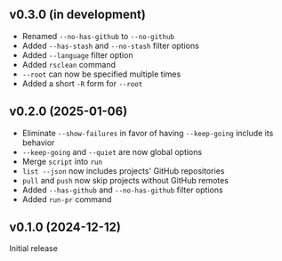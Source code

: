 v0.3.0 (in development)
-----------------------
- Renamed `--no-has-github` to `--no-github`
- Added `--has-stash` and `--no-stash` filter options
- Added `--language` filter option
- Added `rsclean` command
- `--root` can now be specified multiple times
- Added a short `-R` form for `--root`

v0.2.0 (2025-01-06)
-------------------
- Eliminate `--show-failures` in favor of having `--keep-going` include its
  behavior
- `--keep-going` and `--quiet` are now global options
- Merge `script` into `run`
- `list --json` now includes projects' GitHub repositories
- `pull` and `push` now skip projects without GitHub remotes
- Added `--has-github` and `--no-has-github` filter options
- Added `run-pr` command

v0.1.0 (2024-12-12)
-------------------
Initial release
